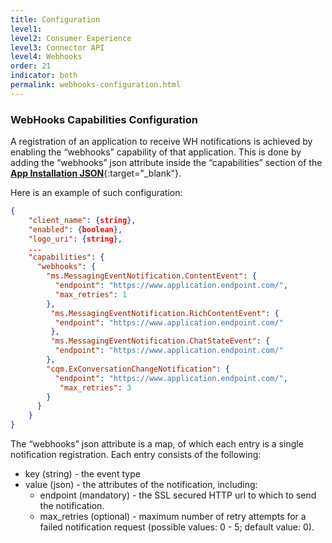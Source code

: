 ```yaml
---
title: Configuration
level1:
level2: Consumer Experience
level3: Connector API
level4: Webhooks
order: 21
indicator: both
permalink: webhooks-configuration.html
---
```


### WebHooks Capabilities Configuration

A registration of an application to receive WH notifications is achieved by enabling the “webhooks” capability of that application. This is done by adding the “webhooks” json attribute inside the “capabilities” section of the [**App Installation JSON**](AppInstallJSON.html){:target="_blank"}.

Here is an example of such configuration:

```json
{
    "client_name": {string},
    "enabled": {boolean},
    "logo_uri": {string},
    ...
    "capabilities": {
      "webhooks": {
        "ms.MessagingEventNotification.ContentEvent": {
          "endpoint": "https://www.application.endpoint.com/",
          "max_retries": 1
        },
         "ms.MessagingEventNotification.RichContentEvent": {
          "endpoint": "https://www.application.endpoint.com/"
         },
         "ms.MessagingEventNotification.ChatStateEvent": {
          "endpoint": "https://www.application.endpoint.com/"
        },
        "cqm.ExConversationChangeNotification": {
          "endpoint": "https://www.application.endpoint.com/",
	       "max_retries": 3
        }
      }
    }
}
```

The “webhooks” json attribute is a map, of which each entry is a single notification registration. Each entry consists of the following:
  * key (string) - the event type
  * value (json) - the attributes of the notification, including:
    * endpoint (mandatory) - the SSL secured HTTP url to which to send the notification.
    * max_retries (optional) - maximum number of retry attempts for a failed notification request (possible values: 0 - 5; default value: 0).  
